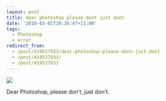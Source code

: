 ```yaml
---
layout: post
title: dear photoshop please dont just dont
date: '2010-03-01T19:36:47+11:00'
tags:
  - Photoshop
  - error
redirect_from:
  - /post/419537933/dear-photoshop-please-dont-just-dont
  - /post/419537933/
  - /post/419537933
---
```


![](/img/posts/old/tumblr_kylh9blF3k1qb7ot5o1_500.png)

Dear Photoshop, please don’t, just don’t.
